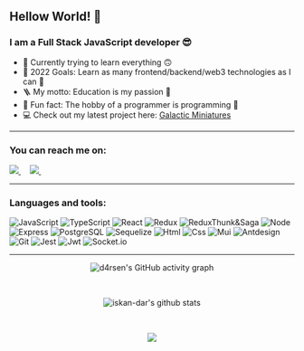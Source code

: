 ## Hellow World! 🤗
### I am a Full Stack JavaScript developer 😎

- 🌱 Currently trying to learn everything 🙃
- 🥅 2022 Goals: Learn as many frontend/backend/web3 technologies as I can 🤹
- 🪜 My motto: Education is my passion 🍩
- 🫠 Fun fact: The hobby of a programmer is programming 🤫
- 💻 Check out my latest project here: <a href="https://github.com/iskan-dar/galactic_miniatures" target="_blank">Galactic Miniatures</a>

---
### You can reach me on:
<p align="left">
    <a target="_blank" href="mailto:iskandar.umarov@hotmail.com">
        <img src="https://img.shields.io/badge/hotmail-blue?logo=gmail&logoColor=white&style=for-the-badge"/>
    </a>&nbsp;&nbsp;&nbsp;
    <a target="_blank" href="https://t.me/iskandaru">
        <img src="https://img.shields.io/badge/Telegram-white?logo=telegram&logoColor=white&style=for-the-badge"/>
    </a>&nbsp;&nbsp;&nbsp;
</p>

---
### Languages and tools:
<div align="left">

  ![JavaScript](https://img.shields.io/badge/JavaScript-20232A?style=for-the-badge&logo=javascript)
  ![TypeScript](https://img.shields.io/badge/TypeScript-20232A?style=for-the-badge&logo=typescript)
  ![React](https://img.shields.io/badge/React-20232A?style=for-the-badge&logo=react)
  ![Redux](https://img.shields.io/badge/Redux-20232A?style=for-the-badge&logo=redux&logoColor=7749BD)
  ![ReduxThunk&Saga](https://img.shields.io/badge/redux%20thunk%20&%20saga-20232A?logo=reduxsaga&logoColor=green&style=for-the-badge)
  ![Node](https://img.shields.io/badge/node-20232A?style=for-the-badge&logo=node.js)
  ![Express](https://img.shields.io/badge/express-20232A?style=for-the-badge&logo=express)
  ![PostgreSQL](https://img.shields.io/badge/postgresql-20232A?style=for-the-badge&logo=postgresql)
  ![Sequelize](https://img.shields.io/badge/Sequelize-20232A?style=for-the-badge&logo=Sequelize)
  ![Html](https://img.shields.io/badge/HTML5-20232A?style=for-the-badge&logo=html5)
  ![Css](https://img.shields.io/badge/CSS3-20232A?style=for-the-badge&logo=css3&logoColor=369AD6)
  ![Mui](https://img.shields.io/badge/Materialui-20232A?style=for-the-badge&logo=mui&logoColor=369AD6)
  ![Antdesign](https://img.shields.io/badge/ant%20design-20232A?style=for-the-badge&logo=antdesign)
  ![Git](https://img.shields.io/badge/git-20232A?style=for-the-badge&logo=git)
  ![Jest](https://img.shields.io/badge/jest-20232A?style=for-the-badge&logo=jest&logoColor=99424F)
  ![Jwt](https://img.shields.io/badge/JWT-20232A?style=for-the-badge&logo=jsonwebtokens)
  ![Socket.io](https://img.shields.io/badge/socket.io-20232A?style=for-the-badge&logo=socket.io)

</div>

---

<div align="center">

  ![d4rsen's GitHub activity graph](https://activity-graph.herokuapp.com/graph?username=iskan-dar&hide_border=true&theme=redical)

  <br>

  ![iskan-dar's github stats](https://github-readme-stats.vercel.app/api?username=iskan-dar&show_icons=true&theme=radical&include_all_commits=true)

  <br>

  ![](https://visitor-badge.glitch.me/badge?page_id=iskan-dar)

</div>
